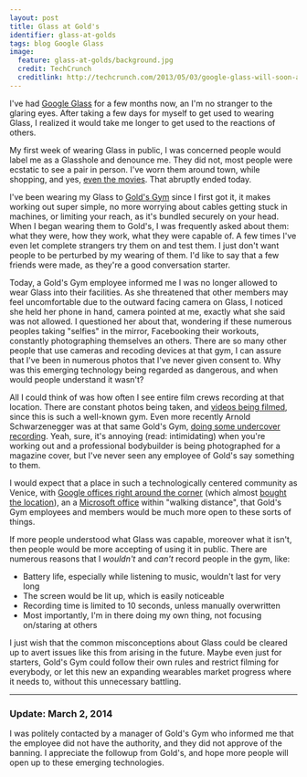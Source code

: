 ```yaml
---
layout: post
title: Glass at Gold's
identifier: glass-at-golds
tags: blog Google Glass
image:
  feature: glass-at-golds/background.jpg
  credit: TechCrunch
  creditlink: http://techcrunch.com/2013/05/03/google-glass-will-soon-also-let-iphone-users-access-navigation-and-text-messages/
---
```


I've had [Google Glass](//www.google.com/glass/) for a few months now, an I'm no stranger to the glaring eyes. After taking a few days for myself to get used to wearing Glass, I realized it would take me longer to get used to the reactions of others.

<!-- excerpt -->

My first week of wearing Glass in public, I was concerned people would label me as a Glasshole and denounce me. They did not, most people were ecstatic to see a pair in person. I've worn them around town, while shopping, and yes, [even the movies](//www.theverge.com/2014/1/21/5331748/google-glass-wearing-movie-patron-questioned-for-piracy). That abruptly ended today.

I've been wearing my Glass to [Gold's Gym](//www.goldsgym.com/) since I first got it, it makes working out super simple, no more worrying about cables getting stuck in machines, or limiting your reach, as it's bundled securely on your head. When I began wearing them to Gold's, I was frequently asked about them: what they were, how they work, what they were capable of. A few times I've even let complete strangers try them on and test them. I just don't want people to be perturbed by my wearing of them. I'd like to say that a few friends were made, as they're a good conversation starter.

Today, a Gold's Gym employee informed me I was no longer allowed to wear Glass into their facilities. As she threatened that other members may feel uncomfortable due to the outward facing camera on Glass, I noticed she held her phone in hand, camera pointed at me, exactly what she said was not allowed. I questioned her about that, wondering if these numerous peoples taking "selfies" in the mirror, Facebooking their workouts, constantly photographing themselves an others. There are so many other people that use cameras and recoding devices at that gym, I can assure that I've been in numerous photos that I've never given consent to. Why was this emerging technology being regarded as dangerous, and when would people understand it wasn't?

All I could think of was how often I see entire film crews recording at that location. There are constant photos being taken, and [videos being filmed](//www.youtube.com/results?search_query=golds%20gym), since this is such a well-known gym. Even more recently Arnold Schwarzenegger was at that same Gold's Gym, [doing some undercover recording](//www.huffingtonpost.com/2014/01/21/arnold-schwarzenegger-reddit-ama_n_4640304.html). Yeah, sure, it's annoying (read: intimidating) when you're working out and a professional bodybuilder is being photographed for a magazine cover, but I've never seen any employee of Gold's say something to them.

I would expect that a place in such a technologically centered community as Venice, with [Google offices right around the corner](//www.google.com/maps/preview/place/Google+Los+Angeles) (which almost [bought the location](//www.laweekly.com/informer/2012/05/15/confirmed-google-will-take-over-golds-gym-in-venice-plus-170000-square-feet-of-surrounding-real-estate)), an a [Microsoft office](//www.yovenice.com/2012/11/12/microsoft-is-moving-to-venice-beach/) within "walking distance", that Gold's Gym employees and members would be much more open to these sorts of things.

If more people understood what Glass was capable, moreover what it isn't, then people would be more accepting of using it in public. There are numerous reasons that I *wouldn't* and *can't* record people in the gym, like:

* Battery life, especially while listening to music, wouldn't last for very long
* The screen would be lit up, which is easily noticeable
* Recording time is limited to 10 seconds, unless manually overwritten
* Most importantly, I'm in there doing my own thing, not focusing on/staring at others

I just wish that the common misconceptions about Glass could be cleared up to avert issues like this from arising in the future. Maybe even just for starters, Gold's Gym could follow their own rules and restrict filming for everybody, or let this new an expanding wearables market progress where it needs to, without this unnecessary battling.

- - -

### Update: March 2, 2014

I was politely contacted by a manager of Gold's Gym who informed me that the employee did not have the authority, and they did not approve of the banning. I appreciate the followup from Gold's, and hope more people will open up to these emerging technologies.
